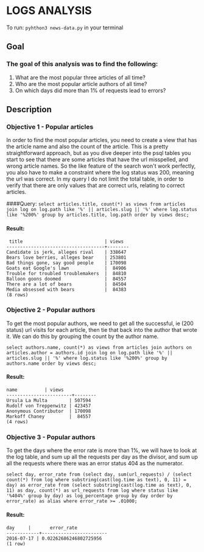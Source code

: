 # LOGS ANALYSIS
To run: `pyhthon3 news-data.py` in your terminal

## Goal
### The goal of this analysis was to find the following:
1. What are the most popular three articles of all time?
2. Who are the most popular article authors of all time?
3. On which days did more than 1% of requests lead to errors?


## Description
### Objective 1 - Popular articles
In order to find the most popular articles, you need to create a view that has the article
name and also the count of the article. This is a pretty straightforward approach, but as you
dive deeper into the psql tables you start to see that there are some articles that have the url misspelled, and wrong article names. So the like feature of the search won't work perfectly,
you also have to make a constraint where the log status was 200, meaning the url was correct. In
my query I do not limit the total table, in order to verify that there are only values that
are correct urls, relating to correct articles.

####Query:
`select articles.title, count(*) as views from articles
 join log on log.path
 like '%' || articles.slug || '%'
 where log.status like '%200%'
 group by articles.title, log.path
 order by views desc;`


#### Result:
     title                              | views  
    ------------------------------------+--------
    Candidate is jerk, alleges rival    | 338647
    Bears love berries, alleges bear    | 253801
    Bad things gone, say good people    | 170098
    Goats eat Google's lawn             |  84906
    Trouble for troubled troublemakers  |  84810
    Balloon goons doomed                |  84557
    There are a lot of bears            |  84504
    Media obsessed with bears           |  84383
    (8 rows)




### Objective 2 - Popular authors
To get the most popular authors, we need to get all the successful, ie (200 status)
url visits for each article, then tie that back into the author that wrote it. We
can do this by grouping the count by the author name.

`select authors.name, count(*) as views
 from articles
 join authors on articles.author = authors.id
 join log on log.path like '%' || articles.slug || '%'
 where log.status like '%200%'
 group by authors.name
 order by views desc;`


#### Result:
    name          | views  
    ------------------------+--------
    Ursula La Multa        | 507594
    Rudolf von Treppenwitz | 423457
    Anonymous Contributor  | 170098
    Markoff Chaney         |  84557
    (4 rows)

### Objective 3 - Popular authors

To get the days where the error rate is more than 1%, we will have to look at the log
table, and sum up all the requests per day as the divisor, and sum up all the requests where
there was an error status 404 as the numerator.

`select day, error_rate from
 (select day, sum(url_requests) / (select count(*)
                from log where substring(cast(log.time as text), 0, 11) = day)
                as error_rate from (select substring(cast(log.time as text), 0, 11) as day,
                            count(*) as url_requests from log
                            where status like '%404%' group by day)
                as log_percentage group by day order by error_rate)
  as alias where error_rate >= .01000;`

#### Result:
    day     |       error_rate       
    ------------+------------------------
    2016-07-17 | 0.02262686246802725956
    (1 row)



  
